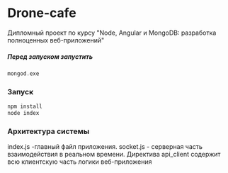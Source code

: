# Drone-cafe
Дипломный проект по курсу "Node, Angular и MongoDB: разработка полноценных веб-приложений"

##### Перед запуском запустить

```php
mongod.exe
```

### Запуск

```php
npm install
node index
```

### Архитектура системы

index.js -главный файл приложения. 
socket.js - серверная часть взаимодействия в реальном времени. 
Директива api_client содержит всю клиентскую часть логики веб-приложения

 
